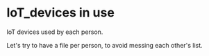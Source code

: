 # IoT_devices in use
IoT devices used by each person.

Let's try to have a file per person, to avoid messing each other's list.
